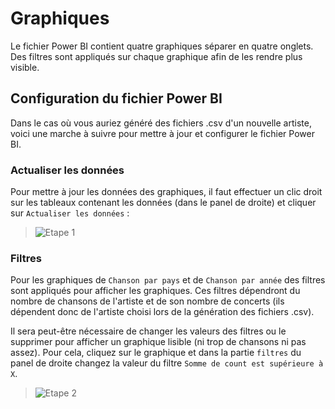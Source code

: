 # Graphiques

Le fichier Power BI contient quatre graphiques séparer en quatre onglets. Des filtres sont appliqués sur chaque graphique afin de les rendre plus visible.

## Configuration du fichier Power BI


Dans le cas où vous auriez généré des fichiers .csv d'un nouvelle artiste, voici une marche à suivre pour mettre à jour et configurer le fichier Power BI.

### Actualiser les données

Pour mettre à jour les données des graphiques, il faut effectuer un clic droit sur les tableaux contenant les données (dans le panel de droite) et cliquer sur `Actualiser les données` :
> ![Etape 1](https://i.imgur.com/L1lkpGw.png)

### Filtres
Pour les graphiques de `Chanson par pays` et de `Chanson par année` des filtres sont appliqués pour afficher les graphiques. Ces filtres dépendront du nombre de chansons de l'artiste et de son nombre de concerts (ils dépendent donc de l'artiste choisi lors de la génération des fichiers .csv).

Il sera peut-être nécessaire de changer  les valeurs des filtres ou le supprimer pour afficher un graphique lisible (ni trop de chansons ni pas assez). Pour cela, cliquez sur le graphique et dans la partie `filtres` du panel de droite changez la valeur du filtre `Somme de count est supérieure à X`.

> ![Etape 2](https://i.imgur.com/IkRU7gQ.png)
